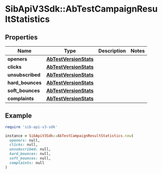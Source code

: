 # SibApiV3Sdk::AbTestCampaignResultStatistics

## Properties

| Name | Type | Description | Notes |
| ---- | ---- | ----------- | ----- |
| **openers** | [**AbTestVersionStats**](AbTestVersionStats.md) |  |  |
| **clicks** | [**AbTestVersionStats**](AbTestVersionStats.md) |  |  |
| **unsubscribed** | [**AbTestVersionStats**](AbTestVersionStats.md) |  |  |
| **hard_bounces** | [**AbTestVersionStats**](AbTestVersionStats.md) |  |  |
| **soft_bounces** | [**AbTestVersionStats**](AbTestVersionStats.md) |  |  |
| **complaints** | [**AbTestVersionStats**](AbTestVersionStats.md) |  |  |

## Example

```ruby
require 'sib-api-v3-sdk'

instance = SibApiV3Sdk::AbTestCampaignResultStatistics.new(
  openers: null,
  clicks: null,
  unsubscribed: null,
  hard_bounces: null,
  soft_bounces: null,
  complaints: null
)
```

